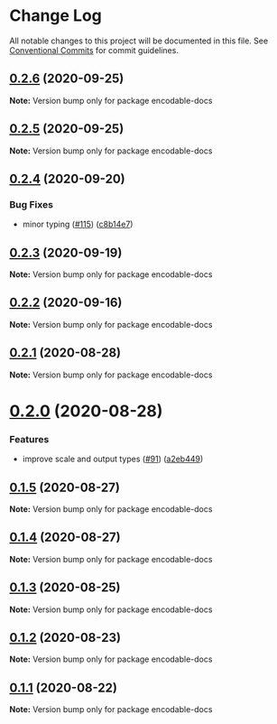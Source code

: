 # Change Log

All notable changes to this project will be documented in this file.
See [Conventional Commits](https://conventionalcommits.org) for commit guidelines.

## [0.2.6](https://github.com/kristw/encodable/compare/encodable-docs@0.2.5...encodable-docs@0.2.6) (2020-09-25)

**Note:** Version bump only for package encodable-docs





## [0.2.5](https://github.com/kristw/encodable/compare/encodable-docs@0.2.4...encodable-docs@0.2.5) (2020-09-25)

**Note:** Version bump only for package encodable-docs





## [0.2.4](https://github.com/kristw/encodable/compare/encodable-docs@0.2.3...encodable-docs@0.2.4) (2020-09-20)


### Bug Fixes

* minor typing ([#115](https://github.com/kristw/encodable/issues/115)) ([c8b14e7](https://github.com/kristw/encodable/commit/c8b14e7a8ecdc3383a501dd9902e3f62bf483844))





## [0.2.3](https://github.com/kristw/encodable/compare/encodable-docs@0.2.2...encodable-docs@0.2.3) (2020-09-19)

**Note:** Version bump only for package encodable-docs





## [0.2.2](https://github.com/kristw/encodable/compare/encodable-docs@0.2.1...encodable-docs@0.2.2) (2020-09-16)

**Note:** Version bump only for package encodable-docs





## [0.2.1](https://github.com/apache-superset/encodable/compare/encodable-docs@0.2.0...encodable-docs@0.2.1) (2020-08-28)

**Note:** Version bump only for package encodable-docs





# [0.2.0](https://github.com/apache-superset/encodable/compare/encodable-docs@0.1.5...encodable-docs@0.2.0) (2020-08-28)


### Features

* improve scale and output types ([#91](https://github.com/apache-superset/encodable/issues/91)) ([a2eb449](https://github.com/apache-superset/encodable/commit/a2eb44943582e343023216bd37f68c6f68cbae9a))





## [0.1.5](https://github.com/apache-superset/encodable/compare/encodable-docs@0.1.4...encodable-docs@0.1.5) (2020-08-27)

**Note:** Version bump only for package encodable-docs





## [0.1.4](https://github.com/apache-superset/encodable/compare/encodable-docs@0.1.3...encodable-docs@0.1.4) (2020-08-27)

**Note:** Version bump only for package encodable-docs





## [0.1.3](https://github.com/kristw/encodable/compare/encodable-docs@0.1.2...encodable-docs@0.1.3) (2020-08-25)

**Note:** Version bump only for package encodable-docs





## [0.1.2](https://github.com/kristw/encodable/compare/encodable-docs@0.1.1...encodable-docs@0.1.2) (2020-08-23)

**Note:** Version bump only for package encodable-docs





## [0.1.1](https://github.com/kristw/encodable/compare/encodable-docs@0.1.0...encodable-docs@0.1.1) (2020-08-22)

**Note:** Version bump only for package encodable-docs
